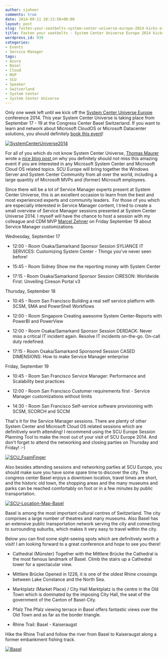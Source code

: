 ```yaml
---
author: sjohner
comments: true
date: 2014-09-11 20:13:58+00:00
layout: post
slug: fasten-your-seatbelts-system-center-universe-europe-2014-kicks-off-in-6-days
title: Fasten your seatbelts - System Center Universe Europe 2014 kicks off in 6 days!
wordpress_id: 939
categories:
- Events
- Service Manager
tags:
- Azure
- Basel
- Cloud
- MVP
- SCU
- Speaker
- Switzerland
- System Center
- System Center Universe
---
```


Only one week left until we kick off the [System Center Universe Europe ](http://systemcenteruniverse.ch)conference 2014. This year System Center Universe is taking place from September 17 - 19 at the Congress Center Basel Switzerland. If you want to learn and network about Microsoft CloudOS or Microsoft Datacenter solutions, you should definitely [book this event](http://www.systemcenteruniverse.ch/registration.html)!

[![SystemCenterUniverse2014](/images/systemcenteruniverse2014.png?w=604)](/images/systemcenteruniverse2014.png)

For all of you which do not know System Center Universe, [Thomas Maurer](http://twitter.com/thomasmaurer) wrote a [nice blog post ](http://www.thomasmaurer.ch/2014/08/system-center-universe-europe-the-microsoft-cloudos-event-you-shouldnt-miss/)on why you definitely should not miss this amazing event if you are interested in any Microsoft System Center and Microsoft Cloud OS related topics. SCU Europe will bring together the Windows Server and System Center Community from all over the world, including a large quantity of Microsoft MVPs and (former) Microsoft employees.<!-- more -->

Since there will be a lot of Service Manager experts present at System Center Universe, this is an excellent occasion to learn from the best and most experienced experts and community leaders.  For those of you which are especially interested in Service Manager content, I tried to create a small overview of Service Manager sessions presented at System Center Universe 2014. I myself will have the chance to host a session with my colleague and CDM MVP [Marcel Zehner](http://twitter.com/marcelzehner) on Friday September 19 about Service Manager customizations.

Wednesday, September 17



 	
  * 12:00 - Room Osaka/Samarkand
Sponsor Session SYLIANCE IT SERVICES: Customizing System Center - Things you've never seen before!

 	
  * 15:45 - Room Sidney
Show me the reporting money with System Center

 	
  * 17:15 - Room Osaka/Samarkand
Sponsor Session CIRESON: Worldwide First: Unveiling Cireson Portal v3


Thursday, September 18

 	
  * 10:45 - Room San Francisco
Building a real self service platform with SCSM, SMA and PowerShell Workflows

 	
  * 12:00 - Room Singapore
Creating awesome System Center-Reports with PowerBI and PowerView

 	
  * 12:00 - Room Osaka/Samarkand
Sponsor Session DERDACK: Never miss a critical IT incident again. Resolve IT incidents on-the-go. On-call duty redefined.

 	
  * 17:15 - Room Osaka/Samarkand
Sponsored Session CASED DIMENSIONS: How to make Service Manager enterprise


Friday, September 19

 	
  * 10:45 - Room San Francisco
Service Manager: Performance and Scalability best practices

 	
  * 12:00 - Room San Francisco
Customer requirements first - Service Manager customizations without limits

 	
  * 14:30 - Room San Francisco
Self-service software provisioning with SCSM, SCORCH and SCCM


That's it for the Service Manager sessions. There are plenty of other System Center and Microsoft Cloud OS related sessions which are definitively worth attending! I recommend using the SCU Europe Session Planning Tool to make the most out of your visit of SCU Europe 2014. And don't forget to attend the networking and closing parties on Thursday and Friday! :-)

[![SCU_FoamFinger](/images/scu_foamfinger.jpg?w=604)](/images/scu_foamfinger.jpg)

Also besides attending sessions and networking parties at SCU Europe, you should make sure you have some spare time to discover the city. The congress center Basel enjoys a downtown location, travel times are short, and the historic old town, the shopping areas and the many museums and parks can be reached comfortably on foot or in a few minutes by public transportation.

[![SCU-Location-Map-Basel](/images/scu-location-map-basel.png?w=604)](/images/scu-location-map-basel.png)

Basel is among the most important cultural centres of Switzerland. The city comprises a large number of theatres and many museums. Also Basel has an extensive public transportation network serving the city and connecting to surrounding suburbs, which makes it very easy to travel within the city.

Below you can find some sight-seeing spots which are definitively worth a visit! I am looking forward to a great conference and hope to see you there!



 	
  * Cathedral (Münster)
Together with the Mittlere Brücke the Cathedral is the most famous landmark of Basel. Climb the stairs up a Cathedral tower for a spectacular view.

 	
  * Mittlere Brücke
Opened in 1226, it is one of the oldest Rhine crossings between Lake Constance and the North Sea.

 	
  * Marktplatz (Market Place) / City Hall
Marktplatz is the centre in the Old Town which is dominated by the imposing City Hall, the seat of the government of the Canton of Basel-City.

 	
  * Pfalz
The Pfalz viewing terrace in Basel offers fantastic views over the Old Town and as far as the border triangle.

 	
  * Rhine Trail: Basel - Kaiseraugst














Hike the Rhine Trail and follow the river from Basel to Kaiseraugst along a former embankment fishing track.















[![Basel](/images/basel.png?w=604)](/images/basel.png)
